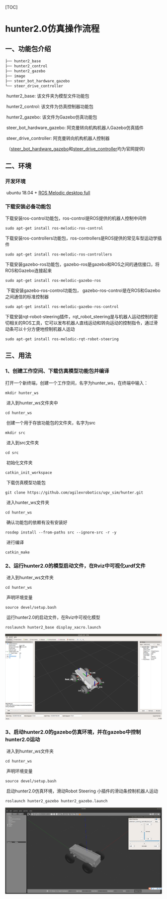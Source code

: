 [TOC]

# hunter2.0仿真操作流程

## 一、功能包介绍

```
├── hunter2_base
├── hunter2_control
├── hunter2_gazebo
├── image
├── steer_bot_hardware_gazebo
└── steer_drive_controller
```

​	hunter2_base: 该文件夹为模型文件功能包

​	hunter2_control: 该文件为仿真控制器功能包

​	hunter2_gazebo: 该文件为Gazebo仿真功能包

​	steer_bot_hardware_gazebo: 阿克曼转向机构机器人Gazebo仿真插件

​	steer_drive_controller:  阿克曼转向机构机器人控制器

​	（[steer_bot_hardware_gazebo](http://wiki.ros.org/steer_bot_hardware_gazebo?distro=indigo)和[steer_drive_controller](http://wiki.ros.org/steer_drive_controller?distro=indigo)均为官网提供) 

## 二、环境

### 开发环境

​	ubuntu 18.04 + [ROS Melodic desktop full](http://wiki.ros.org/melodic/Installation/Ubuntu)

### 下载安装必备功能包

​	下载安装ros-control功能包，ros-control是ROS提供的机器人控制中间件

```
sudo apt-get install ros-melodic-ros-control
```

​	下载安装ros-controllers功能包，ros-controllers是ROS提供的常见车型运动学插件

```
sudo apt-get install ros-melodic-ros-controllers
```

​	下载安装gazebo-ros功能包，gazebo-ros是gazebo和ROS之间的通信接口，将ROS和Gazebo连接起来

```
sudo apt-get install ros-melodic-gazebo-ros
```

​	下载安装gazebo-ros-control功能包， gazebo-ros-control是在ROS和Gazebo之间通信的标准控制器

```
sudo apt-get install ros-melodic-gazebo-ros-control
```

​	下载安装rqt-robot-steering插件，rqt_robot_steering是与机器人运动控制的密切相关的ROS工具，它可以发布机器人直线运动和转向运动的控制指令，通过滑动条可以十分方便地控制机器人运动

```
sudo apt-get install ros-melodic-rqt-robot-steering 
```



## 三、用法

### 	1、创建工作空间、下载仿真模型功能包并编译

​		打开一个新终端，创建一个工作空间，名字为hunter_ws，在终端中输入：

```
mkdir hunter_ws
```

​		进入到hunter_ws文件夹中

```
cd hunter_ws
```

​		创建一个用于存放功能包的文件夹，名字为src

```
mkdir src
```

​		进入到src文件夹

```
cd src
```

​		初始化文件夹

```
catkin_init_workspace
```

​		下载仿真模型功能包

```
git clone https://github.com/agilexrobotics/ugv_sim/hunter.git
```

​		进入hunter_ws文件夹

```
cd hunter_ws
```

​		确认功能包的依赖有没有安装好

```
rosdep install --from-paths src --ignore-src -r -y 
```

​		进行编译

```
catkin_make
```

### 	2、运行hunter2.0的模型启动文件，在Rviz中可视化urdf文件

​		进入到hunter_ws文件夹

```
cd hunter_ws
```

​		声明环境变量

```
source devel/setup.bash
```

​		运行hunter2.0的启动文件，在Rviz中可视化模型

```
roslaunch hunter2_base display_xacro.launch
```

![说明文字](image/rviz.png)

### 	3、启动hunter2.0的gazebo仿真环境，并在gazebo中控制hunter2.0运动

​		进入到hunter_ws文件夹

```
cd hunter_ws
```

​		声明环境变量

```
source devel/setup.bash
```

​		启动hunter2.0仿真环境，滑动Robot Steering 小插件的滑动条控制机器人运动

```
roslaunch hunter2_gazebo hunter2_gazebo.launch
```

![说明文字](image/gazebo.png)






